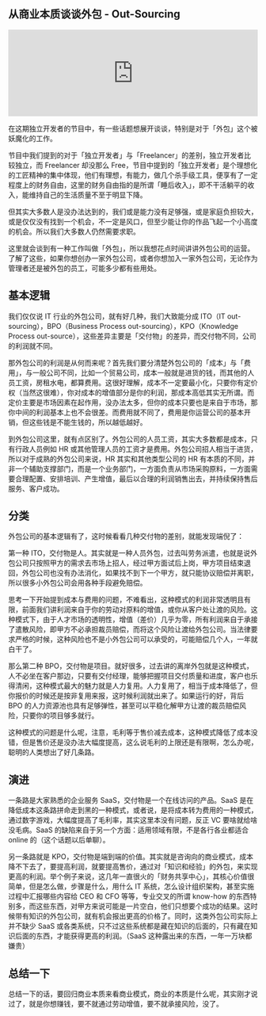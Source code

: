 ## 从商业本质谈谈外包 - Out-Sourcing

<iframe allow="autoplay *; encrypted-media *; fullscreen *" frameborder="0" height="175" style="width:100%;max-width:660px;overflow:hidden;background:transparent;" sandbox="allow-forms allow-popups allow-same-origin allow-scripts allow-storage-access-by-user-activation allow-top-navigation-by-user-activation" src="https://embed.podcasts.apple.com/cn/podcast/%E7%BC%96%E7%A0%81%E4%BA%BA%E5%A3%B0-%E4%BD%A0%E6%9B%BE%E6%A2%A6%E6%83%B3%E5%BD%93%E7%8B%AC%E7%AB%8B%E5%BC%80%E5%8F%91%E8%80%85%E4%B9%88/id1086442347?i=1000557869393"></iframe>

在这期独立开发者的节目中，有一些话题想展开谈谈，特别是对于「外包」这个被妖魔化的工作。

节目中我们提到的对于「独立开发者」与「Freelancer」的差别，独立开发者比较独立，而 Freelancer 却没那么 Free，节目中提到的「独立开发者」是个理想化的工匠精神的集中体现，他们有理想，有能力，做几个杀手级工具，便享有了一定程度上的财务自由，这里的财务自由指的是所谓「睡后收入」，即不干活躺平的收入，能维持自己的生活质量不至于明显下降。

但其实大多数人是没办法达到的，我们或是能力没有足够强，或是家庭负担较大，或是仅仅没有找到一个机会，不一定是风口，但至少能让你的作品飞起一个小高度的机会。所以我们大多数人仍然需要求职。

这里就会谈到有一种工作叫做「外包」，所以我想花点时间讲讲外包公司的运营。了解了这些，如果你想创办一家外包公司，或者你想加入一家外包公司，无论作为管理者还是被外包的员工，可能多少都有些用处。

## 基本逻辑

我们仅仅说 IT 行业的外包公司，就有好几种，我们大致能分成 ITO（IT out-sourcing），BPO（Business Process out-sourcing），KPO（Knowledge Process out-source），这些差异主要是「交付物」的差异，而交付物不同，公司的利润就不同。

那外包公司的利润是从何而来呢？首先我们要分清楚外包公司的「成本」与「费用」，与一般公司不同，比如一个贸易公司，成本一般就是进货的钱，而其他的人员工资，房租水电，都算费用。这很好理解，成本不一定要最小化，只要你有定价权（当然这很难），你对成本的增值部分是你的利润，那成本高低其实无所谓。而定价主要是市场因素在起作用，没办法太多，但你的成本只要也是来自于市场，那你中间的利润基本上也不会很差。而费用就不同了，费用是你运营公司的基本开销，但这些钱是不能生钱的，所以越低越好。

到外包公司这里，就有点区别了。外包公司的人员工资，其实大多数都是成本，只有行政人员例如 HR 或其他管理人员的工资才是费用。外包公司招人相当于进货，所以对于成熟的外包公司来说，HR 其实和其他类型公司的 HR 有本质的不同，并非一个辅助支撑部门，而是一个业务部门，一方面负责从市场采购原料，一方面需要合理配置、安排培训、产生增值，最后以合理的利润销售出去，并持续保持售后服务、客户成功。

## 分类

外包公司的基本逻辑有了，这时候看看几种交付物的差别，就能发现端倪了：

第一种 ITO，交付物是人。其实就是一种人员外包，过去叫劳务派遣，也就是说外包公司只按照甲方的需求去市场上招人，经过甲方面试后上岗，甲方项目结束退回，外包公司也没有办法消化，如果找不到下一个甲方，就只能协议赔偿并离职，所以很多小外包公司会用各种手段避免赔偿。

思考一下开始提到成本与费用的问题，不难看出，这种模式的利润非常透明且有限，前面我们讲利润来自于你的劳动对原料的增值，或你从客户处让渡的风险。这种模式下，由于人才市场的透明性，增值（差价）几乎为零，所有利润来自于承接了遣散风险，即甲方不必承担裁员赔偿，而将这个风险让渡给外包公司。当法律要求严格的时候，这种风险也不是小外包公司可以承受的，可能赔偿几个人，一年就白干了。

那么第二种 BPO，交付物是项目。就好很多，过去讲的离岸外包就是这种模式，人不必坐在客户那边，只要有交付经理，能够把握项目交付质量和进度，客户也乐得清闲，这种模式最大的魅力就是人力复用。人力复用了，相当于成本降低了，但你报价的时候还是按非复用来报，这时候利润就出来了。如果运行的好，背后 BPO 的人力资源池也具有足够弹性，甚至可以平稳化解甲方让渡的裁员赔偿风险，只要你的项目够多就行。

这种模式的问题是什么呢，注意，毛利等于售价减去成本，这种模式降低了成本没错，但是售价还是没办法大幅度提高，这么说毛利的上限还是有限啊，怎么办呢，聪明的人类想出了好几条路。

## 演进

一条路是大家熟悉的企业服务 SaaS，交付物是一个在线访问的产品。SaaS 是在降低成本这条路拼命走到黑的一种模式，或者说，是将成本转为费用的一种模式，通过数字游戏，大幅度提高了毛利率，其实这里本没有问题，反正 VC 要啥就给啥没毛病。SaaS 的缺陷来自于另一个方面：适用领域有限，不是各行各业都适合 online 的（这个话题以后单聊）。

另一条路就是 KPO，交付物是端到端的价值。其实就是咨询向的商业模式，成本降不下去了，要提高利润，就要提高售价，通过对「知识和经验」的外包，来实现更高的利润。举个例子来说，这几年一直很火的「财务共享中心」，其核心价值很简单，但是怎么做，步骤是什么，用什么 IT 系统，怎么设计组织架构，甚至实施过程中汇报哪些内容给 CEO 和 CFO 等等，专业交叉的所谓 know-how 的东西特别多，而这些东西，对甲方来说可能是一片空白，他们只想要个成功的结果。这时候带有知识的外包公司，就有机会报出更高的价格了。同时，这类外包公司实际上并不缺少 SaaS 或各类系统，只不过这些系统都是藏在知识的后面的，只有藏在知识后面的东西，才能获得更高的利润。（SaaS 这种露出来的东西，一年一万块都嫌贵）

## 总结一下

总结一下的话，要回归商业本质来看商业模式，商业的本质是什么呢，其实刚才说过了，就是你想赚钱，要不就通过劳动增值，要不就承接风险，没了。
